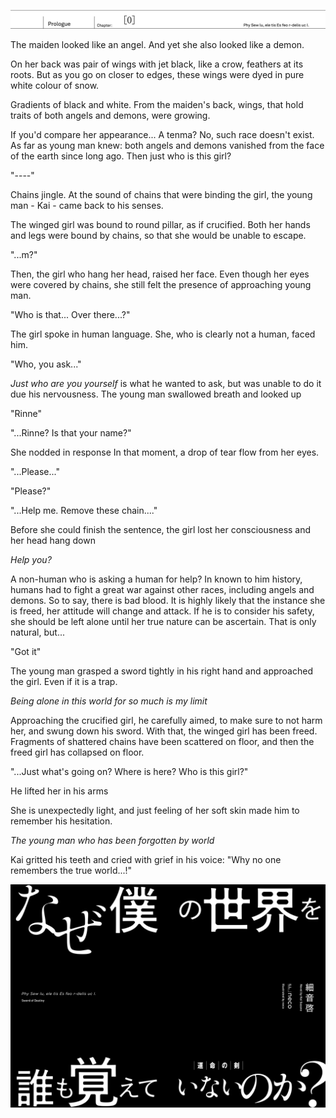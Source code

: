 ![Cover](./midashi01.jpg)

The maiden looked like an angel.
And yet she also looked like a demon.

On her back was pair of wings with jet black, like a crow, feathers at its roots.
But as you go on closer to edges, these wings were dyed in pure white colour of snow.

Gradients of black and white.
From the maiden's back, wings, that hold traits of both angels and demons, were growing.

If you'd compare her appearance... A <span title="Sanskrit: Mara">tenma</span>?
No, such race doesn't exist.
As far as young man knew: both angels and demons vanished from the face of the earth since long ago.
Then just who is this girl?

"----"

Chains jingle.
At the sound of chains that were binding the girl, the young man - Kai - came back to his senses.

The winged girl was bound to round pillar, as if crucified.
Both her hands and legs were bound by chains, so that she would be unable to escape.

"...m?"

Then, the girl who hang her head, raised her face.
Even though her eyes were covered by chains, she still felt the presence of approaching young man.

"Who is that... Over there...?"

The girl spoke in human language.
She, who is clearly not a human, faced him.

"Who, you ask..."

_Just who are you yourself_ is what he wanted to ask, but was unable to do it due his nervousness.
The young man swallowed breath and looked up

"Rinne"

"...Rinne? Is that your name?"

She nodded in response
In that moment, a drop of tear flow from her eyes.

"...Please..."

"Please?"

"...Help me. Remove these chain...."

Before she could finish the sentence, the girl lost her consciousness and her head hang down

_Help you?_

A non-human who is asking a human for help?
In known to him history, humans had to fight a great war against other races, including angels and demons.
So to say, there is bad blood.
It is highly likely that the instance she is freed, her attitude will change and attack.
If he is to consider his safety, she should be left alone until her true nature can be ascertain.
That is only natural, but...

"Got it"

The young man grasped a sword tightly in his right hand and approached the girl.
Even if it is a trap.

_Being alone in this world for so much is my limit_

Approaching the crucified girl, he carefully aimed, to make sure to not harm her, and swung down his sword.
With that, the winged girl has been freed.
Fragments of shattered chains have been scattered on floor, and then the freed girl has collapsed on floor.

"...Just what's going on? Where is here? Who is this girl?"

He lifted her in his arms

She is unexpectedly light, and just feeling of her soft skin made him to remember his hesitation.

_The young man who has been forgotten by world_

Kai gritted his teeth and cried with grief in his voice:
"Why no one remembers the true world...!"

![p014-015.jpg](./p014-015.jpg)
